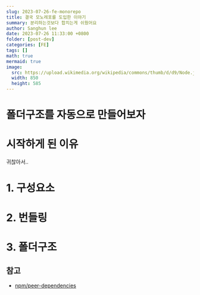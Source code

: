 ```yaml
---
slug: 2023-07-26-fe-monorepo
title: 결국 모노레포를 도입한 이야기
summary: 분리하는것보다 합치는게 쉬웠어요
author: Sanghun lee
date: 2023-07-26 11:33:00 +0800
folder: [post-dev]
categories: [FE]
tags: []
math: true
mermaid: true
image:
  src: https://upload.wikimedia.org/wikipedia/commons/thumb/d/d9/Node.js_logo.svg/240px-Node.js_logo.svg.png
  width: 850
  height: 585
---
```


# 폴더구조를 자동으로 만들어보자

# 시작하게 된 이유

귀찮아서..

# 1. 구성요소

# 2. 번들링

# 3. 폴더구조

## 참고

- [npm/peer-dependencies](https://nodejs.org/es/blog/npm/peer-dependencies/)

